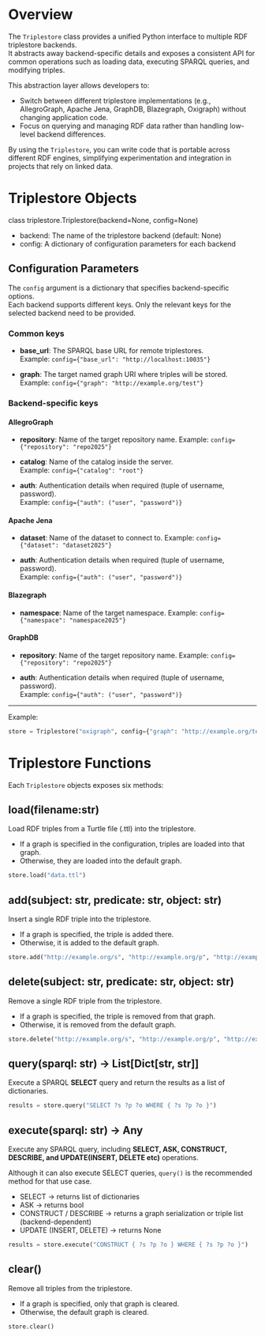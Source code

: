 # Overview

The `Triplestore` class provides a unified Python interface to multiple RDF triplestore backends.  
It abstracts away backend-specific details and exposes a consistent API for common operations such as loading data, executing SPARQL queries, and modifying triples.

This abstraction layer allows developers to:
- Switch between different triplestore implementations (e.g., AllegroGraph, Apache Jena, GraphDB, Blazegraph, Oxigraph) without changing application code.
- Focus on querying and managing RDF data rather than handling low-level backend differences.

By using the `Triplestore`, you can write code that is portable across different RDF engines, simplifying experimentation and integration in projects that rely on linked data.

# Triplestore Objects

class triplestore.Triplestore(backend=None, config=None)

- backend: The name of the triplestore backend (default: None)
- config: A dictionary of configuration parameters for each backend

## Configuration Parameters

The `config` argument is a dictionary that specifies backend-specific options.  
Each backend supports different keys. Only the relevant keys for the selected backend need to be provided.

### Common keys
- **base_url**: The SPARQL base URL for remote triplestores.  
  Example: `config={"base_url": "http://localhost:10035"}`

- **graph**: The target named graph URI where triples will be stored. 
  Example: `config={"graph": "http://example.org/test"}`


### Backend-specific keys

#### AllegroGraph

- **repository**: Name of the target repository name.
  Example: `config={"repository": "repo2025"}`

- **catalog**: Name of the catalog inside the server.  
  Example: `config={"catalog": "root"}`

- **auth**: Authentication details when required (tuple of username, password).  
  Example: `config={"auth": ("user", "password")}`

#### Apache Jena

- **dataset**: Name of the dataset to connect to.
  Example: `config={"dataset": "dataset2025"}`

- **auth**: Authentication details when required (tuple of username, password).  
  Example: `config={"auth": ("user", "password")}`

#### Blazegraph

- **namespace**: Name of the target namespace.
  Example: `config={"namespace": "namespace2025"}`


#### GraphDB

- **repository**: Name of the target repository name.
  Example: `config={"repository": "repo2025"}`

- **auth**: Authentication details when required (tuple of username, password).  
  Example: `config={"auth": ("user", "password")}`
---


Example:
```python
store = Triplestore("oxigraph", config={"graph": "http://example.org/test"})
```

# Triplestore Functions
Each `Triplestore` objects exposes six methods:

## load(filename:str)
Load RDF triples from a Turtle file (.ttl) into the triplestore.
- If a graph is specified in the configuration, triples are loaded into that graph.
- Otherwise, they are loaded into the default graph.
```python
store.load("data.ttl")
```

## add(subject: str, predicate: str, object: str)
Insert a single RDF triple into the triplestore.
- If a graph is specified, the triple is added there.
- Otherwise, it is added to the default graph.
```python
store.add("http://example.org/s", "http://example.org/p", "http://example.org/o")
```

## delete(subject: str, predicate: str, object: str)
Remove a single RDF triple from the triplestore.
- If a graph is specified, the triple is removed from that graph.
- Otherwise, it is removed from the default graph.
```python
store.delete("http://example.org/s", "http://example.org/p", "http://example.org/o")
```

## query(sparql: str) -> List[Dict[str, str]]
Execute a SPARQL **SELECT** query and return the results as a list of dictionaries.
```python
results = store.query("SELECT ?s ?p ?o WHERE { ?s ?p ?o }")
```

## execute(sparql: str) -> Any
Execute any SPARQL query, including **SELECT, ASK, CONSTRUCT, DESCRIBE, and UPDATE(INSERT, DELETE etc)** operations.

Although it can also execute SELECT queries, `query()` is the recommended method for that use case.
 
- SELECT → returns list of dictionaries
- ASK → returns bool
- CONSTRUCT / DESCRIBE → returns a graph serialization or triple list (backend-dependent)
- UPDATE (INSERT, DELETE) → returns None
```python
results = store.execute("CONSTRUCT { ?s ?p ?o } WHERE { ?s ?p ?o }")
```

## clear()
Remove all triples from the triplestore.
- If a graph is specified, only that graph is cleared.
- Otherwise, the default graph is cleared.
```python
store.clear()
```
